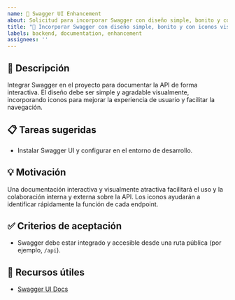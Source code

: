 ```yaml
---
name: 🧩 Swagger UI Enhancement
about: Solicitud para incorporar Swagger con diseño simple, bonito y con iconos visuales
title: "🧩 Incorporar Swagger con diseño simple, bonito y con iconos visuales"
labels: backend, documentation, enhancement
assignees: ''
---
```


## 📝 Descripción

Integrar Swagger en el proyecto para documentar la API de forma interactiva. El diseño debe ser simple y agradable visualmente, incorporando iconos para mejorar la experiencia de usuario y facilitar la navegación.

## 📋 Tareas sugeridas

- Instalar Swagger UI y configurar en el entorno de desarrollo.

## 💡 Motivación

Una documentación interactiva y visualmente atractiva facilitará el uso y la colaboración interna y externa sobre la API. Los iconos ayudarán a identificar rápidamente la función de cada endpoint.

## ✅ Criterios de aceptación

- Swagger debe estar integrado y accesible desde una ruta pública (por ejemplo, `/api`).
## 🔗 Recursos útiles

- [Swagger UI Docs](https://swagger.io/docs/open-source-tools/swagger-ui/)
